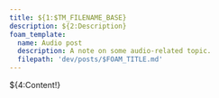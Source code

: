 ```yaml
---
title: ${1:$TM_FILENAME_BASE}
description: ${2:Description}
foam_template:
  name: Audio post
  description: A note on some audio-related topic.
  filepath: 'dev/posts/$FOAM_TITLE.md'
---
```


${4:Content!}
